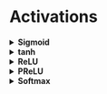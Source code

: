 <h1>Activations</h1>

<div style='width:1000px;margin:auto'>

<details><summary><b>Sigmoid</b></summary><pre><code>import torch
import matplotlib.pyplot as plt

x = torch.range(-5, 5, .1)
y = torch.sigmoid(x)
plt.plot(x.numpy(), y.numpy())
plt.show()
</code></pre>
</p></details>

<details><summary><b>tanh</b></summary><pre><code>x = torch.range(-5, 5, .1)
y = torch.tanh(x)

plt.plot(x.numpy(), y.numpy())
plt.grid()
plt.show()
</code></pre>
</p></details>

<details><summary><b>ReLU</b></summary><pre><code>import torch

relu = torch.nn.functional.relu
x = torch.range(-5, 5, .1)
y = relu(x)

plt.plot(x.numpy(), y.numpy())
plt.grid(); plt.show()
</code></pre>
</p></details>

<details><summary><b>PReLU</b></summary><pre><code>import torch

prelu = torch.nn.PReLU(num_parameters=1)
x = torch.range(-5, 5, .1)
y = prelu(x)

plt.plot(x.detach().numpy(), y.detach().numpy())
plt.grid(); plt.show()
</code></pre>
</p></details>

<details><summary><b>Softmax</b></summary><pre><code>import torch.nn as nn
import torch

softmax = nn.Softmax(dim=1)
x_input = torch.randn(1, 3)
y_output = softmax(x_input)

print(x_input)
print(y_output)
print(torch.sum(y_output, dim=1))
</code></pre>
</p></details>

</p></details>

</div>